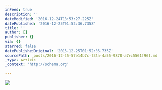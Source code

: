 ```yaml
---
inFeed: true
description: ''
dateModified: '2016-12-24T18:53:27.225Z'
datePublished: '2016-12-25T01:52:36.735Z'
title: ''
author: []
publisher: {}
via: {}
starred: false
datePublishedOriginal: '2016-12-25T01:52:36.735Z'
sourcePath: _posts/2016-12-25-57e14b7c-f35a-4a55-9878-a7ec5561f96f.md
_type: Article
_context: 'http://schema.org'

---
```

<article style=""><img src="https://the-grid-user-content.s3-us-west-2.amazonaws.com/8b721024-7d88-4b16-a54a-7c97c5735171.jpg" /></article>